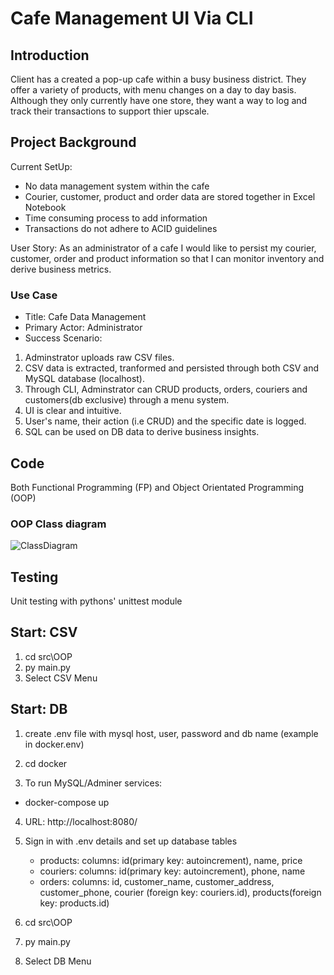 # Cafe Management UI Via CLI

## Introduction

Client has a created a pop-up cafe within a busy business district. They offer a variety of products, with menu changes on a day to day basis. Although they only currently have one store, they want a way to log and track their transactions to support thier upscale.

## Project Background
Current SetUp:
- No data management system within the cafe
- Courier, customer, product and order data are stored together in Excel Notebook
- Time consuming process to add information
- Transactions do not adhere to ACID guidelines

User Story:
As an administrator of a cafe I would like to persist my courier, customer, order and product information so that I can monitor inventory and derive business metrics.

### Use Case
- Title: Cafe Data Management 
- Primary Actor: Administrator
- Success Scenario: 
1. Adminstrator uploads raw CSV files. 
2. CSV data is extracted, tranformed and persisted through both CSV and MySQL database (localhost). 
3. Through CLI, Adminstrator can CRUD products, orders, couriers and customers(db exclusive) through a menu system. 
4. UI is clear and intuitive. 
5. User's name, their action (i.e CRUD) and the specific date is logged.
6. SQL can be used on DB data to derive business insights.

## Code 
Both Functional Programming (FP) and Object Orientated Programming (OOP)

### OOP Class diagram

![ClassDiagram](https://user-images.githubusercontent.com/114569343/216828196-496b1ade-8390-418a-b021-4bf6cbb7b2c2.png)


## Testing
Unit testing with pythons' unittest module

## Start: CSV
1. cd src\OOP
2. py main.py
3. Select CSV Menu

## Start: DB
1. create .env file with mysql host, user, password and db name (example in docker\.env)
2. cd docker

3. To run MySQL/Adminer services:
- docker-compose up 
4. URL: http://localhost:8080/
5. Sign in with .env details and set up database tables
    - products: 
        columns: id(primary key: autoincrement), name, price
    - couriers:
        columns: id(primary key: autoincrement), phone, name
    - orders:
        columns: id, customer_name, customer_address, customer_phone, courier (foreign key: couriers.id), products(foreign key: products.id)

6. cd src\OOP
7. py main.py
8. Select DB Menu

